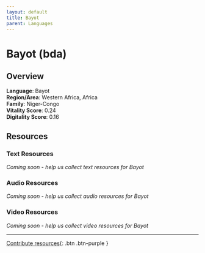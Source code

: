 ```yaml
---
layout: default
title: Bayot
parent: Languages
---
```


# Bayot (bda)

## Overview

**Language**: Bayot  
**Region/Area**: Western Africa, Africa  
**Family**: Niger-Congo  
**Vitality Score**: 0.24  
**Digitality Score**: 0.16  

## Resources

### Text Resources
*Coming soon - help us collect text resources for Bayot*

### Audio Resources
*Coming soon - help us collect audio resources for Bayot*

### Video Resources
*Coming soon - help us collect video resources for Bayot*

---

[Contribute resources](https://fairtrain.github.io/){: .btn .btn-purple }
